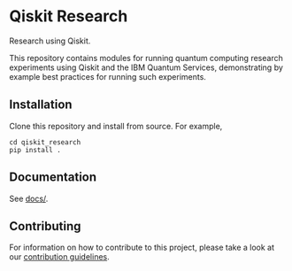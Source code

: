 # Qiskit Research

Research using Qiskit.

This repository contains modules for running quantum computing research experiments
using Qiskit and the IBM Quantum Services, demonstrating by example best practices
for running such experiments.

## Installation
Clone this repository and install from source. For example,

    cd qiskit_research
    pip install .

## Documentation

See [docs/](docs/).

## Contributing

For information on how to contribute to this project, please take a look at our [contribution guidelines](CONTRIBUTING.md).